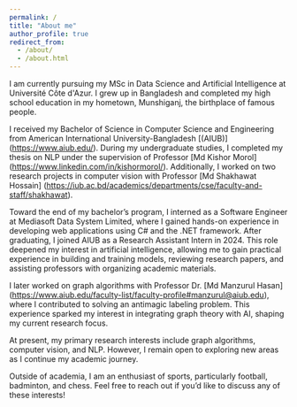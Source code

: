 ```yaml
---
permalink: /
title: "About me"
author_profile: true
redirect_from: 
  - /about/
  - /about.html
---
```

I am currently pursuing my MSc in Data Science and Artificial Intelligence at Université Côte d'Azur. I grew up in Bangladesh and completed my high school education in my hometown, Munshiganj, the birthplace of famous people.

I received my Bachelor of Science in Computer Science and Engineering from American International University-Bangladesh [(AIUB)] (https://www.aiub.edu/). During my undergraduate studies, I completed my thesis on NLP under the supervision of Professor [Md Kishor Morol] (https://www.linkedin.com/in/kishormorol/). Additionally, I worked on two research projects in computer vision with Professor [Md Shakhawat Hossain] (https://iub.ac.bd/academics/departments/cse/faculty-and-staff/shakhawat).

Toward the end of my bachelor’s program, I interned as a Software Engineer at Mediasoft Data System Limited, where I gained hands-on experience in developing web applications using C# and the .NET framework. After graduating, I joined AIUB as a Research Assistant Intern in 2024. This role deepened my interest in artificial intelligence, allowing me to gain practical experience in building and training models, reviewing research papers, and assisting professors with organizing academic materials.

I later worked on graph algorithms with Professor Dr. [Md Manzurul Hasan] (https://www.aiub.edu/faculty-list/faculty-profile#manzurul@aiub.edu), where I contributed to solving an antimagic labeling problem. This experience sparked my interest in integrating graph theory with AI, shaping my current research focus.

At present, my primary research interests include graph algorithms, computer vision, and NLP. However, I remain open to exploring new areas as I continue my academic journey.

Outside of academia, I am an enthusiast of sports, particularly football, badminton, and chess. Feel free to reach out if you’d like to discuss any of these interests!
 
